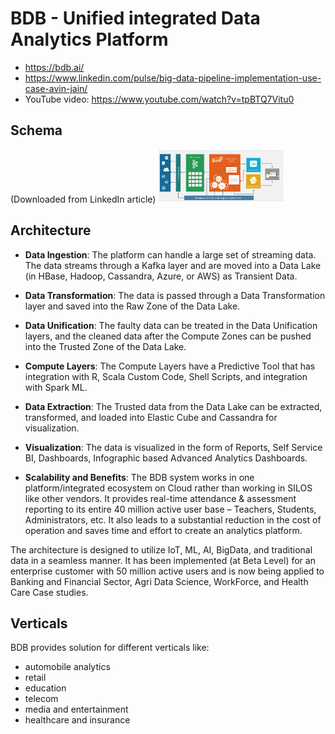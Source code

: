 # BDB - Unified integrated Data Analytics Platform
* https://bdb.ai/
* https://www.linkedin.com/pulse/big-data-pipeline-implementation-use-case-avin-jain/
* YouTube video: https://www.youtube.com/watch?v=tpBTQ7Vitu0

## Schema
(Downloaded from LinkedIn article)
<img src="platform.jpeg" width=40% height=40%>

## Architecture
- **Data Ingestion**: The platform can handle a large set of streaming data. The data streams through a Kafka layer and are moved into a Data Lake (in HBase, Hadoop, Cassandra, Azure, or AWS) as Transient Data.

- **Data Transformation**: The data is passed through a Data Transformation layer and saved into the Raw Zone of the Data Lake.

- **Data Unification**: The faulty data can be treated in the Data Unification layers, and the cleaned data after the Compute Zones can be pushed into the Trusted Zone of the Data Lake.

- **Compute Layers**: The Compute Layers have a Predictive Tool that has integration with R, Scala Custom Code, Shell Scripts, and integration with Spark ML.

- **Data Extraction**: The Trusted data from the Data Lake can be extracted, transformed, and loaded into Elastic Cube and Cassandra for visualization.

- **Visualization**: The data is visualized in the form of Reports, Self Service BI, Dashboards, Infographic based Advanced Analytics Dashboards.

- **Scalability and Benefits**: The BDB system works in one platform/integrated ecosystem on Cloud rather than working in SILOS like other vendors. It provides real-time attendance & assessment reporting to its entire 40 million active user base – Teachers, Students, Administrators, etc. It also leads to a substantial reduction in the cost of operation and saves time and effort to create an analytics platform.

The architecture is designed to utilize IoT, ML, AI, BigData, and traditional data in a seamless manner. It has been implemented (at Beta Level) for an enterprise customer with 50 million active users and is now being applied to Banking and Financial Sector, Agri Data Science, WorkForce, and Health Care Case studies.

## Verticals

BDB provides solution for different verticals like:
* automobile analytics
* retail
* education
* telecom
* media and entertainment
* healthcare and insurance


